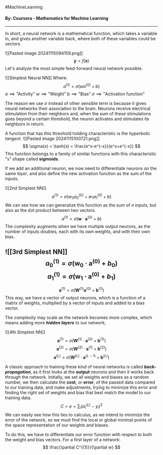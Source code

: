 #MachineLearning 
#### By: Coursera - Mathematics for Machine Learning 
---
In short, a neural network is a mathematical function, which takes a variable in, and gives another variable back, where both of these variables could be vectors.

![[Pasted image 20241115094159.png]]
$$\pmb y =f(\pmb x)$$
Let's analyze the most simple feed-forward neural network possible.

![[Simplest Neural NN]]
Where:
$$
a^{(1)}=\sigma(wa^{(0)}+b)
$$
$a \implies \text{"Activity"}$
$w \implies \text{"Weight"}$
$b \implies \text{"Bias"}$
$\sigma \implies \text{"Activation function"}$

The reason we use $\sigma$ instead of other sensible term is because it gives neural networks their association to the brain. Neurons receive electrical stimulation from their neighbors and, when the sum of these stimulations goes beyond a certain threshold, the neuron activates and stimulates its neighbors in return.

 A function that has this threshold holding characteristic is the *hyperbolic tangent*.
 ![[Pasted image 20241115100721.png]]
$$
\sigma(x) = \tanh(x) = \frac{e^x-e^{-x}}{e^x+e^{-x}}
$$
This function belongs to a family of similar functions with this characteristic "s" shape called **sigmoids**. 

If we add an additional neuron, we now need to differentiate neurons on the same *layer*, and also define the new activation function as the sum of the inputs.

![[2nd Simplest NN]]
$$
a^{(1)}=\sigma(w_{0}a^{(0)}_{0}+w_{1}a^{(0)}_{1}+b)
$$
We can see how we can generalize this function as the sum of $n$ inputs, but also as the dot product between two vectors.
$$
a^{(1)}=\sigma(\pmb w \cdot \pmb a^{(0)}+b)
$$
The complexity augments when we have multiple output neurons, as the number of inputs doubles, each with its own weights, and with their own bias.

![[3rd Simplest NN]]
$$
a_{0}^{(1)}=\sigma(\pmb w_{0} \cdot \pmb a^{(0)}+b_{0})
$$
$$
a_{1}^{(1)}=\sigma(\pmb w_{1} \cdot \pmb a^{(0)}+b_{1})
$$
---
$$
\pmb a^{(1)}=\sigma(\pmb W^{(1)} \pmb a^{(0)}+ \pmb b^{(1)})
$$
This way, we have a vector of output neurons, which is a function of a matrix of weights, multiplied by a vector of inputs and added to a bias vector.

The complexity may scale as the network becomes more complex, which means adding more ***hidden layers*** to our network,

![[4th Simplest NN]]$$
\pmb a^{(1)}=\sigma(\pmb W^{(1)} \cdot \pmb a^{(0)}+ \pmb b^{(1)})
$$$$
\pmb a^{(2)}=\sigma(\pmb W^{(2)} \cdot \pmb a^{(1)}+ \pmb b^{(2)})
$$
$$
\pmb a^{(L)}=\sigma(\pmb W^{(L)} \cdot \pmb a^{(L-1)}+ \pmb b^{(L)})
$$

A classic approach to training these kind of neural networks is called ***back-propagation***, as it first looks at the **output** neurons and then it works back *through* the network. Initially, we set all weights and biases as a random number, we then calculate the **cost**, or **error**, of the passed data compared to our training data, and make adjustments, trying to minimize this error and finding the right set of weights and bias that best match the model to our training data.
$$
C=e=\sum_{i}(a_{i}^{(L)} - y_{i})^2
$$
We can easily see how this ties to calculus, as we intend to minimize the error of the network, so we must find the local or global minimal points of the space representation of our weights and biases.

To do this, we have to differentiate our error function with respect to both the weight and bias vectors. For a first layer of a network:
$$
\frac{\partial C^{(1)}}{\partial w}
$$